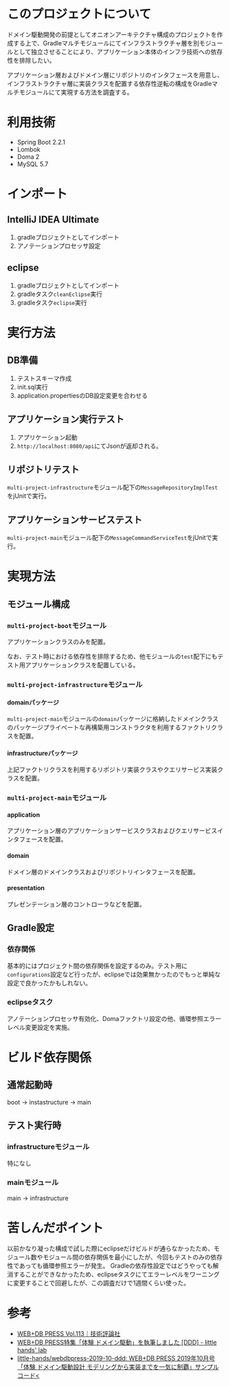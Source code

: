 # このプロジェクトについて
ドメイン駆動開発の前提としてオニオンアーキテクチャ構成のプロジェクトを作成する上で、Gradleマルチモジュールにてインフラストラクチャ層を別モジュールとして独立させることにより、アプリケーション本体のインフラ技術への依存性を排除したい。

アプリケーション層およびドメイン層にリポジトリのインタフェースを用意し、インフラストラクチャ層に実装クラスを配置する依存性逆転の構成をGradleマルチモジュールにて実現する方法を調査する。

# 利用技術
* Spring Boot 2.2.1
* Lombok
* Doma 2
* MySQL 5.7

# インポート
## IntelliJ IDEA Ultimate
1. gradleプロジェクトとしてインポート
2. アノテーションプロセッサ設定

## eclipse
1. gradleプロジェクトとしてインポート
2. gradleタスク`cleanEclipse`実行
3. gradleタスク`eclipse`実行

# 実行方法
## DB準備
1. テストスキーマ作成
2. init.sql実行
3. application.propertiesのDB設定変更を合わせる

## アプリケーション実行テスト
1. アプリケーション起動
2. `http://localhost:8080/api`にてJsonが返却される。

## リポジトリテスト
`multi-project-infrastructure`モジュール配下の`MessageRepositoryImplTest`をjUnitで実行。

## アプリケーションサービステスト
`multi-project-main`モジュール配下の`MessageCommandServiceTest`をjUnitで実行。

# 実現方法
## モジュール構成
### `multi-project-boot`モジュール
アプリケーションクラスのみを配置。

なお、テスト時における依存性を排除するため、他モジュールの`test`配下にもテスト用アプリケーションクラスを配置している。

### `multi-project-infrastructure`モジュール
#### domainパッケージ
`multi-project-main`モジュールの`domain`パッケージに格納したドメインクラスのパッケージプライベートな再構築用コンストラクタを利用するファクトリクラスを配置。

#### infrastructureパッケージ
上記ファクトリクラスを利用するリポジトリ実装クラスやクエリサービス実装クラスを配置。

### `multi-project-main`モジュール
#### application
アプリケーション層のアプリケーションサービスクラスおよびクエリサービスインタフェースを配置。

#### domain
ドメイン層のドメインクラスおよびリポジトリインタフェースを配置。

#### presentation
プレゼンテーション層のコントローラなどを配置。

## Gradle設定
### 依存関係
基本的にはプロジェクト間の依存関係を設定するのみ。テスト用に`configurations`設定など行ったが、eclipseでは効果無かったのでもっと単純な設定で良かったかもしれない。

### eclipseタスク
アノテーションプロセッサ有効化、Domaファクトリ設定の他、循環参照エラーレベル変更設定を実施。

# ビルド依存関係
## 通常起動時
boot → instastructure → main

## テスト実行時
### infrastructureモジュール
特になし

### mainモジュール
main → infrastructure

# 苦しんだポイント
以前かなり凝った構成で試した際にeclipseだけビルドが通らなかったため、モジュール数やモジュール間の依存関係を最小にしたが、今回もテストのみの依存性であっても循環参照エラーが発生。
Gradleの依存性設定ではどうやっても解消することができなかったため、eclipseタスクにてエラーレベルをワーニングに変更することで回避したが、この調査だけで1週間くらい使った。

# 参考
* [WEB+DB PRESS Vol.113｜技術評論社](https://gihyo.jp/magazine/wdpress/archive/2019/vol113)
* [WEB+DB PRESS特集「体験 ドメイン駆動」を執筆しました [DDD] - little hands&#39; lab](https://little-hands.hatenablog.com/entry/2019/10/24/web-db-press-ddd)
* [little-hands/webdbpress-2019-10-ddd: WEB+DB PRESS 2019年10月号「体験 ドメイン駆動設計 モデリングから実装までを一気に制覇」サンプルコード<](https://github.com/little-hands/webdbpress-2019-10-ddd)
